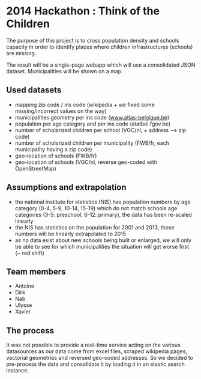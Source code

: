 2014 Hackathon : Think of the Children
==================================

The purpose of this project is to cross population density and schools capacity in order to identify
places where children infrastructures (schools) are missing.

The result will be a single-page webapp which will use a consolidated JSON dataset.
Municipalities will be shown on a map.

## Used datasets

- mapping zip code / ins code (wikipedia + we fixed some missing/incorrect values on the way)
- municipalities geometry per ins code (www.atlas-belgique.be)
- population per age category and per ins code (statbel.fgov.be)
- number of scholarized children per school (VGC/nl, + address --> zip code)
- number of scholarized children per municipality (FWB/fr, each municipality having a zip code)
- geo-location of schools (FWB/fr)
- geo-location of schools (VGC/nl, reverse geo-coded with OpenStreetMap)

## Assumptions and extrapolation

- the national institute for statistics (NIS) has population numbers by age category (0-4, 5-9, 10-14, 15-19) which
  do not match schools age categories (3-5: preschool, 6-12: primary), the data has been re-scaled linearly
- the NIS has statistics on the population for 2001 and 2013, those numbers will be linearly extrapolated to 2015
- as no data exist about new schools being built or enlarged, we will only be able to see for which municipalities the situation will get worse first (~ red shift)

## Team members

- Antoine
- Dirk
- Nab
- Ulysse
- Xavier

## The process

It was not possible to provide a real-time service acting on the various datasources as our data come from excel files,
scraped wikipedia pages, vectorial geometries and reversed geo-coded addresses.
So we decided to pre-process the data and consolidate it by loading it in an elastic search instance.
